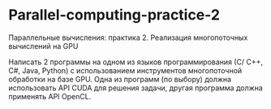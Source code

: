 # Parallel-computing-practice-2
Параллельные вычисления: практика 2. Реализация многопоточных вычислений на GPU

Написать 2 программы на одном из языков программирования (С/ C++, C#, Java, Python) с использованием инструментов многопоточной обработки на базе GPU. Одна из программ (по выбору) должна использовать API CUDA для решения задачи, другая программа должна применять API OpenCL.
